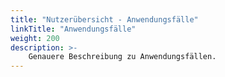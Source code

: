 ```yaml
---
title: "Nutzerübersicht - Anwendungsfälle"
linkTitle: "Anwendungsfälle"
weight: 200
description: >-
    Genauere Beschreibung zu Anwendungsfällen.
---
```


